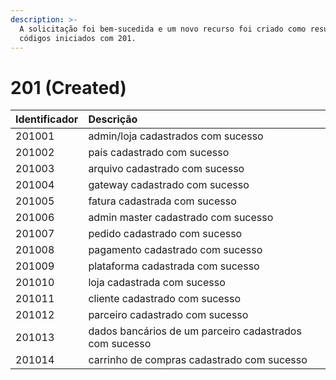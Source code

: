 ```yaml
---
description: >-
  A solicitação foi bem-sucedida e um novo recurso foi criado como resultado,
  códigos iniciados com 201.
---
```


# 201 \(Created\)

| Identificador | Descrição |
| :--- | :--- |
| 201001 | admin/loja cadastrados com sucesso |
| 201002 | país cadastrado com sucesso |
| 201003 | arquivo cadastrado com sucesso |
| 201004 | gateway cadastrado com sucesso |
| 201005 | fatura cadastrada com sucesso |
| 201006 | admin master cadastrado com sucesso |
| 201007 | pedido cadastrado com sucesso |
| 201008 | pagamento cadastrado com sucesso |
| 201009 | plataforma cadastrada com sucesso |
| 201010 | loja cadastrada com sucesso |
| 201011 | cliente cadastrado com sucesso |
| 201012 | parceiro cadastrado com sucesso |
| 201013 | dados bancários de um parceiro cadastrados com sucesso |
| 201014 | carrinho de compras cadastrado com sucesso |

